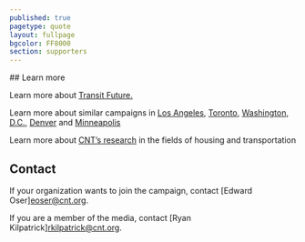```yaml
---
published: true
pagetype: quote
layout: fullpage
bgcolor: FF8000
section: supporters
---
```


<div id="learn" class="mapstage"></div>
## Learn more

Learn more about [Transit Future.](http://transitfuture.org)

Learn more about similar campaigns in [Los Angeles](http://www.metro.net/projects/measurer/), [Toronto](http://www.metrolinx.com/thebigmove/en/default.aspx), [Washington, D.C.](http://www.dullesmetro.com/index.html), [Denver](http://www.rtd-fastracks.com/main_1) and [Minneapolis](http://www.metrocouncil.org/Transportation/Planning/2030-Transportation-Policy-Plan.aspx)

Learn more about [CNT’s research](http://www.cnt.org/resources/) in the fields of housing and transportation  
  

## Contact

If your organization wants to join the campaign, contact [Edward Oser]<eoser@cnt.org>.

If you are a member of the media, contact [Ryan Kilpatrick]<rkilpatrick@cnt.org>.
